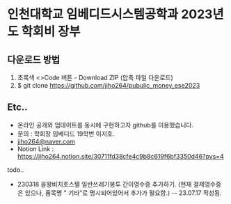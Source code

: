 # 인천대학교 임베디드시스템공학과 2023년도 학회비 장부

## 다운로드 방법

1. 초록색 <>Code 버튼 - Download ZIP (압축 파일 다운로드)
2. $ git clone https://github.com/jiho264/pubulic_money_ese2023

## Etc..

- 온라인 공개와 업데이트를 동시에 구현하고자 github를 이용했습니다.
- 문의 : 학회장 임베디드 19학번 이지호.
- jiho264@naver.com
- Notion Link : https://jiho264.notion.site/30711fd38cfe4c9b8c619f6bf3350d46?pvs=4


todo..

- 230318 을왕비치호스텔 일반쓰레기봉투 간이영수증 추가하기. (현재 결제영수증은 있으나, 품목명 "
  기타"로 명시되어있어서 추가가 필요함.) -- 23.07.17 작성됨.
